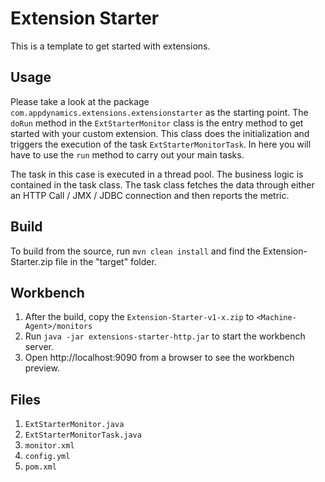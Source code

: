 # Extension Starter
 This is a template to get started with extensions.
 
## Usage
 Please take a look at the package `com.appdynamics.extensions.extensionstarter` as the starting point. 
 The `doRun` method in the `ExtStarterMonitor` class is the entry method to get started with your custom extension.  This class does the initialization and triggers the execution
 of the task `ExtStarterMonitorTask`. In here you will have to use the `run` method to carry out your main tasks.
 
 The task in this case is executed in a thread pool. The business logic is contained in the task class. 
 The task class fetches the data through either an HTTP Call / JMX / JDBC connection and then reports the metric.  
  
## Build
 To build from the source, run `mvn clean install` and find the Extension-Starter.zip file in the "target" folder.
 

## Workbench 
 1. After the build, copy the `Extension-Starter-v1-x.zip` to `<Machine-Agent>/monitors`
 2. Run `java -jar extensions-starter-http.jar` to start the workbench server.
 3. Open http://localhost:9090 from a browser to see the workbench preview.
 
## Files
  1. `ExtStarterMonitor.java`
  2. `ExtStarterMonitorTask.java`
  3. `monitor.xml`
  4. `config.yml`
  5. `pom.xml`
  
